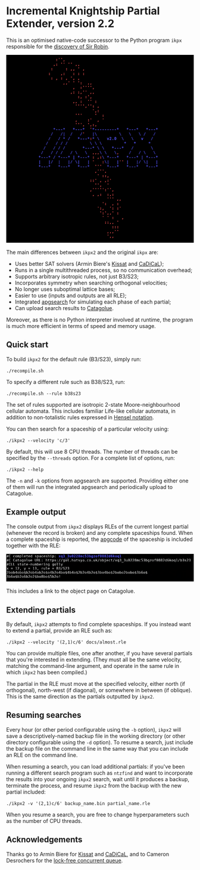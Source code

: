 # Incremental Knightship Partial Extender, version 2.2

This is an optimised native-code successor to the Python program `ikpx`
responsible for the [discovery of Sir Robin][1].

![](docs/logo.png)

The main differences between `ikpx2` and the original `ikpx` are:

 - Uses better SAT solvers (Armin Biere's [Kissat][2] and [CaDiCaL][6]);
 - Runs in a single multithreaded process, so no communication overhead;
 - Supports arbitrary isotropic rules, not just B3/S23;
 - Incorporates symmetry when searching orthogonal velocities;
 - No longer uses suboptimal lattice bases;
 - Easier to use (inputs and outputs are all RLE);
 - Integrated [apgsearch][7] for simulating each phase of each partial;
 - Can upload search results to [Catagolue][8].

Moreover, as there is no Python interpreter involved at runtime, the
program is much more efficient in terms of speed and memory usage.

## Quick start

To build `ikpx2` for the default rule (B3/S23), simply run:

    ./recompile.sh

To specify a different rule such as B38/S23, run:

    ./recompile.sh --rule b38s23

The set of rules supported are isotropic 2-state Moore-neighbourhood
cellular automata. This includes familiar Life-like cellular automata,
in addition to non-totalistic rules expressed in [Hensel notation][3].

You can then search for a spaceship of a particular velocity using:

    ./ikpx2 --velocity 'c/3'

By default, this will use 8 CPU threads. The number of threads can be
specified by the `--threads` option. For a complete list of options,
run:

    ./ikpx2 --help

The `-n` and `-k` options from apgsearch are supported. Providing either
one of them will run the integrated apgsearch and periodically upload to
Catagolue.

## Example output

The console output from `ikpx2` displays RLEs of the current longest
partial (whenever the record is broken) and any complete spaceships
found. When a complete spaceship is reported, the [apgcode][5] of the
spaceship is included together with the RLE:

![](docs/turtle.png)

This includes a link to the object page on Catagolue.

## Extending partials

By default, `ikpx2` attempts to find complete spaceships. If you instead
want to extend a partial, provide an RLE such as:

    ./ikpx2 --velocity '(2,1)c/6' docs/almost.rle

You can provide multiple files, one after another, if you have several
partials that you're interested in extending. (They must all be the
same velocity, matching the command-line argument, and operate in the
same rule in which `ikpx2` has been compiled.)

The partial in the RLE must move at the specified velocity, either north
(if orthogonal), north-west (if diagonal), or somewhere in between (if
oblique). This is the same direction as the partials outputted by `ikpx2`.

## Resuming searches

Every hour (or other period configurable using the `-b` option), `ikpx2`
will save a descriptively-named backup file in the working directory (or
other directory configurable using the `-d` option). To resume a search,
just include the backup file on the command line in the same way that
you can include an RLE on the command line.

When resuming a search, you can load additional partials: if you've
been running a different search program such as `ntzfind` and want to
incorporate the results into your ongoing `ikpx2` search, wait until it
produces a backup, terminate the process, and resume `ikpx2` from the
backup with the new partial included:

    ./ikpx2 -v '(2,1)c/6' backup_name.bin partial_name.rle

When you resume a search, you are free to change hyperparameters such
as the number of CPU threads.

## Acknowledgements

Thanks go to Armin Biere for [Kissat][2] and [CaDiCaL][6], and to Cameron
Desrochers for the [lock-free concurrent queue][4].

[1]: https://cp4space.hatsya.com/2018/03/11/a-rather-satisfying-winter/
[2]: https://github.com/arminbiere/kissat
[3]: https://www.conwaylife.com/wiki/Hensel_notation
[4]: https://github.com/cameron314/concurrentqueue
[5]: https://conwaylife.com/wiki/Apgcode
[6]: https://github.com/arminbiere/cadical
[7]: https://gitlab.com/apgoucher/apgmera
[8]: https://catagolue.hatsya.com/home
